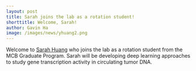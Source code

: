 ```yaml
---
layout: post
title: Sarah joins the lab as a rotation student!
shorttitle: Welcome, Sarah!
author: Gavin Ha
image: /images/news/yhuang2.png
---
```


Welcome to [Sarah Huang](/people/student/Sarah-Huang/) who joins the lab as a rotation student from the MCB Graduate Program. Sarah will be developing deep learning approaches to study gene transcription activity in circulating tumor DNA.